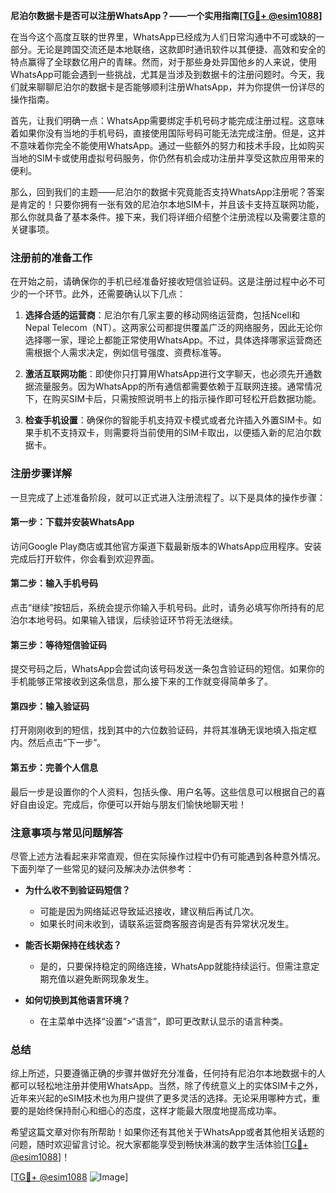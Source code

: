 **尼泊尔数据卡是否可以注册WhatsApp？——一个实用指南[[TG💪+ @esim1088](https://t.me/s/esim1088)]**

在当今这个高度互联的世界里，WhatsApp已经成为人们日常沟通中不可或缺的一部分。无论是跨国交流还是本地联络，这款即时通讯软件以其便捷、高效和安全的特点赢得了全球数亿用户的青睐。然而，对于那些身处异国他乡的人来说，使用WhatsApp可能会遇到一些挑战，尤其是当涉及到数据卡的注册问题时。今天，我们就来聊聊尼泊尔的数据卡是否能够顺利注册WhatsApp，并为你提供一份详尽的操作指南。

首先，让我们明确一点：WhatsApp需要绑定手机号码才能完成注册过程。这意味着如果你没有当地的手机号码，直接使用国际号码可能无法完成注册。但是，这并不意味着你完全不能使用WhatsApp。通过一些额外的努力和技术手段，比如购买当地的SIM卡或使用虚拟号码服务，你仍然有机会成功注册并享受这款应用带来的便利。

那么，回到我们的主题——尼泊尔的数据卡究竟能否支持WhatsApp注册呢？答案是肯定的！只要你拥有一张有效的尼泊尔本地SIM卡，并且该卡支持互联网功能，那么你就具备了基本条件。接下来，我们将详细介绍整个注册流程以及需要注意的关键事项。

### 注册前的准备工作

在开始之前，请确保你的手机已经准备好接收短信验证码。这是注册过程中必不可少的一个环节。此外，还需要确认以下几点：

1. **选择合适的运营商**：尼泊尔有几家主要的移动网络运营商，包括Ncell和 Nepal Telecom（NT）。这两家公司都提供覆盖广泛的网络服务，因此无论你选择哪一家，理论上都能正常使用WhatsApp。不过，具体选择哪家运营商还需根据个人需求决定，例如信号强度、资费标准等。

2. **激活互联网功能**：即使你只打算用WhatsApp进行文字聊天，也必须先开通数据流量服务。因为WhatsApp的所有通信都需要依赖于互联网连接。通常情况下，在购买SIM卡后，只需按照说明书上的指示操作即可轻松开启数据功能。

3. **检查手机设置**：确保你的智能手机支持双卡模式或者允许插入外置SIM卡。如果手机不支持双卡，则需要将当前使用的SIM卡取出，以便插入新的尼泊尔数据卡。

### 注册步骤详解

一旦完成了上述准备阶段，就可以正式进入注册流程了。以下是具体的操作步骤：

#### 第一步：下载并安装WhatsApp
访问Google Play商店或其他官方渠道下载最新版本的WhatsApp应用程序。安装完成后打开软件，你会看到欢迎界面。

#### 第二步：输入手机号码
点击“继续”按钮后，系统会提示你输入手机号码。此时，请务必填写你所持有的尼泊尔本地号码。如果输入错误，后续验证环节将无法继续。

#### 第三步：等待短信验证码
提交号码之后，WhatsApp会尝试向该号码发送一条包含验证码的短信。如果你的手机能够正常接收到这条信息，那么接下来的工作就变得简单多了。

#### 第四步：输入验证码
打开刚刚收到的短信，找到其中的六位数验证码，并将其准确无误地填入指定框内。然后点击“下一步”。

#### 第五步：完善个人信息
最后一步是设置你的个人资料，包括头像、用户名等。这些信息可以根据自己的喜好自由设定。完成后，你便可以开始与朋友们愉快地聊天啦！

### 注意事项与常见问题解答

尽管上述方法看起来非常直观，但在实际操作过程中仍有可能遇到各种意外情况。下面列举了一些常见的疑问及解决办法供参考：

- **为什么收不到验证码短信？**
   - 可能是因为网络延迟导致延迟接收，建议稍后再试几次。
   - 如果长时间未收到，请联系运营商客服咨询是否有异常状况发生。

- **能否长期保持在线状态？**
   - 是的，只要保持稳定的网络连接，WhatsApp就能持续运行。但需注意定期充值以避免断网现象发生。

- **如何切换到其他语言环境？**
   - 在主菜单中选择“设置”>“语言”，即可更改默认显示的语言种类。

### 总结

综上所述，只要遵循正确的步骤并做好充分准备，任何持有尼泊尔本地数据卡的人都可以轻松地注册并使用WhatsApp。当然，除了传统意义上的实体SIM卡之外，近年来兴起的eSIM技术也为用户提供了更多灵活的选择。无论采用哪种方式，重要的是始终保持耐心和细心的态度，这样才能最大限度地提高成功率。

希望这篇文章对你有所帮助！如果你还有其他关于WhatsApp或者其他相关话题的问题，随时欢迎留言讨论。祝大家都能享受到畅快淋漓的数字生活体验[[TG💪+ @esim1088](https://t.me/s/esim1088)]！

[[TG💪+ @esim1088](https://t.me/s/esim1088) ![Image](https://i.postimg.cc/4NQfJmqS/Snipaste-2025-05-13-00-14-12.png)]